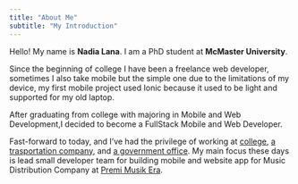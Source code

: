 ```yaml
---
title: "About Me"
subtitle: "My Introduction"
---
```


<div class="container grid">
  <span class="section__title h2">
    Hello! My name is <b class='main-color'>Nadia Lana</b>. I am a PhD student at <b class='main-color'>McMaster University</b>.
  </span>
  <p>
    Since the beginning of college I have been a freelance web developer, sometimes I also take mobile but the simple one due to the limitations of my device, my first mobile project used Ionic because it used to be light and supported for my old laptop.
  </p>
  <p>
    After graduating from college with majoring in Mobile and Web Development,I decided to become a FullStack Mobile and Web Developer.
  </p>
  <p>Fast-forward to today, and I’ve had the privilege of working at 
  	<a class='main-color' href="https://www.mikroskil.ac.id/" rel="noopener noreferrer" target="_blank">college</a>, <a href="https://www.transporindo.com/" class='main-color' rel="noopener noreferrer" target="_blank">a trasportation company</a>, and <a class='main-color' href="http://sisda.sumutprov.go.id/" rel="noopener noreferrer" target="_blank">a government office</a>. My main focus these days is lead small developer team for building mobile and website app for Music Distribution Company at <a href="http://premierpro.co.id/" rel="noopener noreferrer" target="_blank" class='main-color'>Premi Musik Era</a>.</p>
</div>